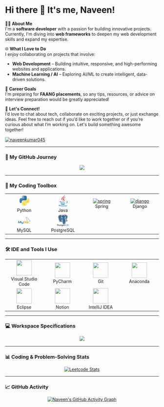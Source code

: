 # Hi there 👋 It's me, Naveen!


👨‍💻 **About Me**  
I'm a **software developer** with a passion for building innovative projects. Currently, I'm diving into **web frameworks** to deepen my web development skills and expand my expertise.

🌐 **What I Love to Do**  
I enjoy collaborating on projects that involve:
- **Web Development** – Building intuitive, responsive, and high-performing websites and applications.
- **Machine Learning / AI** – Exploring AI/ML to create intelligent, data-driven solutions.

🚀 **Career Goals**  
I'm preparing for **FAANG placements**, so any tips, resources, or advice on interview preparation would be greatly appreciated!

💬 **Let's Connect!**  
I’d love to chat about tech, collaborate on exciting projects, or just exchange ideas. Feel free to reach out if you’d like to work together or if you’re curious about what I’m working on. Let's build something awesome together!

<p align="left">
<a href="https://linkedin.com/in/naveenkumar045" target="blank"><img align="center" src="https://raw.githubusercontent.com/rahuldkjain/github-profile-readme-generator/master/src/images/icons/Social/linked-in-alt.svg" alt="naveenkumar045" height="30" width="40" /></a>

---

### 🚀 My GitHub Journey

<p align="center">
    <a href="https://github.com/naveennk045">
        <img src="https://github-stats-alpha.vercel.app/api?username=naveennk045&cc=22272e&tc=ffdd57&ic=1f77b4&bc=0000">
    </a>
</p>

---


### 🔧 My Coding Toolbox

<table align="center">
  <tr>
    <td align="center" width="120">
      <a href="https://www.python.org" target="_blank" rel="noreferrer">
        <img src="https://raw.githubusercontent.com/devicons/devicon/master/icons/python/python-original.svg" alt="python" width="40" height="40"/>
      </a>
      <br>Python
    </td>
    <td align="center" width="120">
      <a href="https://www.java.com" target="_blank" rel="noreferrer">
        <img src="https://raw.githubusercontent.com/devicons/devicon/master/icons/java/java-original.svg" alt="java" width="40" height="40"/>
      </a>
      <br>Java
    </td>
    <td align="center" width="120">
      <a href="https://spring.io/" target="_blank" rel="noreferrer">
        <img src="https://www.vectorlogo.zone/logos/springio/springio-icon.svg" alt="spring" width="40" height="40"/>
      </a>
      <br>Spring
    </td>
    <td align="center" width="120">
      <a href="https://www.djangoproject.com/" target="_blank" rel="noreferrer">
        <img src="https://cdn.worldvectorlogo.com/logos/django.svg" alt="django" width="40" height="40"/>
      </a>
      <br>Django
    </td>
  </tr>
  <tr>
    <td align="center" width="120">
      <a href="https://www.mysql.com/" target="_blank" rel="noreferrer">
        <img src="https://raw.githubusercontent.com/devicons/devicon/master/icons/mysql/mysql-original-wordmark.svg" alt="mysql" width="40" height="40"/>
      </a>
      <br>MySQL
    </td>
    <td align="center" width="120">
      <a href="https://www.postgresql.org" target="_blank" rel="noreferrer">
        <img src="https://raw.githubusercontent.com/devicons/devicon/master/icons/postgresql/postgresql-original-wordmark.svg" alt="postgresql" width="40" height="40"/>
      </a>
      <br>PostgreSQL
    </td>
  </tr>
</table>

---


### 🛠️ IDE and Tools I Use

<table align="center">
  <tr>
    <td align="center" width="130">
      <img src="https://img.icons8.com/color/48/000000/visual-studio-code-2019.png" width="50" height="50"/>
      <br>Visual Studio Code
    </td>
    <td align="center" width="130">
      <img src="https://img.icons8.com/color/48/000000/pycharm.png" width="50" height="50"/>
      <br>PyCharm
    </td>
    <td align="center" width="130">
      <img src="https://img.icons8.com/color/50/000000/git.png" width="50" height="50"/>
      <br>Git
    </td>
    <td align="center" width="130">
      <img src="https://img.icons8.com/dusk/64/000000/anaconda.png" width="50" height="50"/>
      <br>Anaconda
    </td>
  </tr>
  <tr>
    <td align="center" width="130">
      <img src="https://img.icons8.com/officel/480/null/java-eclipse.png" width="50" height="50"/>
      <br>Eclipse
    </td>
    <td align="center" width="130">
      <img src="https://img.icons8.com/color/480/null/notion--v1.png" width="50" height="50"/>
      <br>Notion
    </td>
    <td align="center" width="130">
      <img src="https://w7.pngwing.com/pngs/702/907/png-transparent-intellij-idea-integrated-development-environment-computer-software-jetbrains-java-others-miscellaneous-angle-text.png" width="50" height="50"/>
      <br>IntelliJ IDEA
    </td>
  </tr>
</table>

---



### 💻 Workspace Specifications

<p align="center">
  <img height="30" src="https://img.shields.io/badge/NVIDIA-GTX3050-76B900?style=for-the-badge&logo=nvidia&logoColor=white"/>
</p>

---

### 📊 Coding & Problem-Solving Stats

<p align="center">
  <a href="https://leetcode.com/naveennk045">
    <img src="https://leetcard.jacoblin.cool/naveennk045?ext=contest&cc=22272e&tc=ffdd57&ic=1f77b4&bc=0000" alt="Leetcode Stats" />
  </a>
</p>

---

### 📈 GitHub Activity

<p align="center">
  <a href="https://github.com/ashutosh00710/github-readme-activity-graph">
    <img src="https://github-readme-activity-graph.vercel.app/graph?username=naveennk045&bg_color=000000&color=ffffff&line=51f565&point=ffffff&area=true&hide_border=true" alt="Naveen's GitHub Activity Graph" />
  </a>
</p>
